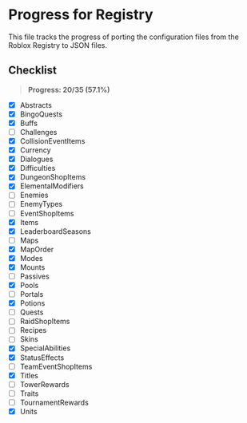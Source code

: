 # Progress for Registry

This file tracks the progress of porting the configuration files from the Roblox Registry to JSON files.

## Checklist

> **Progress: 20/35 (57.1%)**

- [x] Abstracts
- [x] BingoQuests
- [x] Buffs
- [ ] Challenges
- [x] CollisionEventItems
- [x] Currency
- [x] Dialogues
- [x] Difficulties
- [x] DungeonShopItems
- [x] ElementalModifiers
- [ ] Enemies
- [ ] EnemyTypes
- [ ] EventShopItems
- [x] Items
- [x] LeaderboardSeasons
- [ ] Maps
- [x] MapOrder
- [x] Modes
- [x] Mounts
- [ ] Passives
- [x] Pools
- [ ] Portals
- [x] Potions
- [ ] Quests
- [ ] RaidShopItems
- [ ] Recipes
- [ ] Skins
- [x] SpecialAbilities
- [x] StatusEffects
- [ ] TeamEventShopItems
- [x] Titles
- [ ] TowerRewards
- [ ] Traits
- [ ] TournamentRewards
- [x] Units
